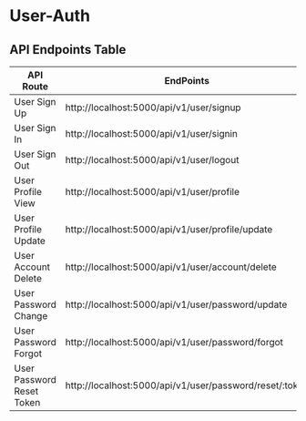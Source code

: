 # User-Auth


## API Endpoints Table
| API Route                 | EndPoints                                               |
| ------------------------- | ------------------------------------------------------- |
| User Sign Up              | http://localhost:5000/api/v1/user/signup                |
| User Sign In              | http://localhost:5000/api/v1/user/signin                |
| User Sign Out             | http://localhost:5000/api/v1/user/logout                |
| User Profile View         | http://localhost:5000/api/v1/user/profile               |
| User Profile Update       | http://localhost:5000/api/v1/user/profile/update        |
| User Account Delete       | http://localhost:5000/api/v1/user/account/delete        |
| User Password Change      | http://localhost:5000/api/v1/user/password/update       |
| User Password Forgot      | http://localhost:5000/api/v1/user/password/forgot       |
| User Password Reset Token | http://localhost:5000/api/v1/user/password/reset/:token |
